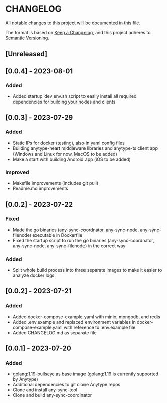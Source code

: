 # CHANGELOG

All notable changes to this project will be documented in this file.

The format is based on [Keep a Changelog](https://keepachangelog.com/en/1.0.0/),
and this project adheres to [Semantic Versioning](https://semver.org/spec/v2.0.0.html).

## [Unreleased]

## [0.0.4] - 2023-08-01

### Added
* Added startup_dev_env.sh script to easily install all required dependencies for building your nodes and clients

## [0.0.3] - 2023-07-29

### Added
* Static IPs for docker (testing), also in yaml config files
* Building anytype-heart middleware libraries and anytype-ts client app (Windows and Linux for now, MacOS to be added)
* Make a start with building Android app (iOS to be added)

### Improved
* Makefile improvements (includes git pull)
* Readme.md improvements

## [0.0.2] - 2023-07-22

### Fixed
* Made the go binaries (any-sync-coordnator, any-sync-node, any-sync-filenode) executable in Dockerfile
* Fixed the startup script to run the go binaries (any-sync-coordnator, any-sync-node, any-sync-filenode) in the correct way

### Added
* Split whole build process into three separate images to make it easier to analyze docker logs

## [0.0.2] - 2023-07-21

### Added
* Added docker-compose-example.yaml with minio, mongodb, and redis
* Added .env.example and replaced environment variables in docker-compose-example.yaml with reference to .env.example file
* Added CHANGELOG.md as separate file

## [0.0.1] - 2023-07-20

### Added
* golang:1.19-bullseye as base image (golang:1.19 is currently supported by Anytype)
* Additional dependencies to git clone Anytype repos
* Clone and install any-sync-tool
* Clone and build any-sync-coordinator
